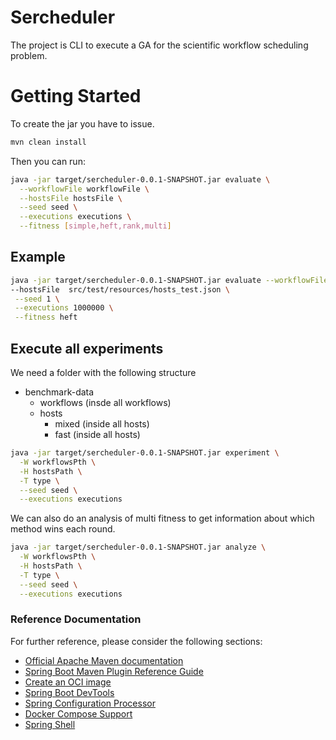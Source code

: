 # Sercheduler 

The project is CLI to execute a GA for the scientific workflow scheduling problem.


# Getting Started

To create the jar you have to issue.

```bash
mvn clean install
```

Then you can run:

```bash
java -jar target/sercheduler-0.0.1-SNAPSHOT.jar evaluate \
  --workflowFile workflowFile \
  --hostsFile hostsFile \
  --seed seed \
  --executions executions \
  --fitness [simple,heft,rank,multi]

```

## Example

```bash
java -jar target/sercheduler-0.0.1-SNAPSHOT.jar evaluate --workflowFile src/test/resources/montage.json \
--hostsFile  src/test/resources/hosts_test.json \
 --seed 1 \
 --executions 1000000 \
 --fitness heft
```

## Execute all experiments
We need a folder with the following structure

- benchmark-data
  - workflows (insde all workflows)
  - hosts
    -  mixed (inside all hosts)
    -  fast (inside all hosts)
  

```bash
java -jar target/sercheduler-0.0.1-SNAPSHOT.jar experiment \
  -W workflowsPth \
  -H hostsPath \
  -T type \
  --seed seed \
  --executions executions
```

We can also do an analysis of multi fitness to get information about which method wins each round.

```bash
java -jar target/sercheduler-0.0.1-SNAPSHOT.jar analyze \
  -W workflowsPth \
  -H hostsPath \
  -T type \
  --seed seed \
  --executions executions
```



### Reference Documentation
For further reference, please consider the following sections:

* [Official Apache Maven documentation](https://maven.apache.org/guides/index.html)
* [Spring Boot Maven Plugin Reference Guide](https://docs.spring.io/spring-boot/docs/3.1.0/maven-plugin/reference/html/)
* [Create an OCI image](https://docs.spring.io/spring-boot/docs/3.1.0/maven-plugin/reference/html/#build-image)
* [Spring Boot DevTools](https://docs.spring.io/spring-boot/docs/3.1.0/reference/htmlsingle/#using.devtools)
* [Spring Configuration Processor](https://docs.spring.io/spring-boot/docs/3.1.0/reference/htmlsingle/#appendix.configuration-metadata.annotation-processor)
* [Docker Compose Support](https://docs.spring.io/spring-boot/docs/3.1.0/reference/htmlsingle/#features.docker-compose)
* [Spring Shell](https://spring.io/projects/spring-shell)


